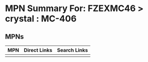 



# MPN Summary For: FZEXMC46 > crystal : MC-406

## MPNs
  

|MPN|Direct Links|Search Links|
| :--- | :--- | :--- |
||||

